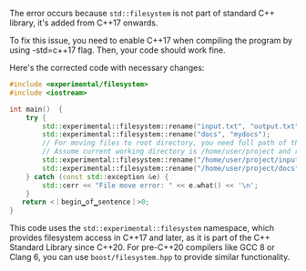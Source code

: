 The error occurs because `std::filesystem` is not part of standard C++ library, it's added from C++17 onwards. 

To fix this issue, you need to enable C++17 when compiling the program by using -std=c++17 flag. Then, your code should work fine.

Here's the corrected code with necessary changes:
```cpp
#include <experimental/filesystem>
#include <iostream>

int main()  {
    try {
        std::experimental::filesystem::rename("input.txt", "output.txt");
        std::experimental::filesystem::rename("docs", "mydocs");
        // For moving files to root directory, you need full path of the file. 
        // Assume current working directory is /home/user/project and running program from there:
        std::experimental::filesystem::rename("/home/user/project/input.txt", "/home/user/project/output.txt");
        std::experimental::filesystem::rename("/home/user/project/docs", "/home/user/project/mydocs");
    } catch (const std::exception &e) {
        std::cerr << "File move error: " << e.what() << '\n';
    }
   return <｜begin▁of▁sentence｜>0;
}
```
This code uses the `std::experimental::filesystem` namespace, which provides filesystem access in C++17 and later, as it is part of the C++ Standard Library since C++20. For pre-C++20 compilers like GCC 8 or Clang 6, you can use `boost/filesystem.hpp` to provide similar functionality.

